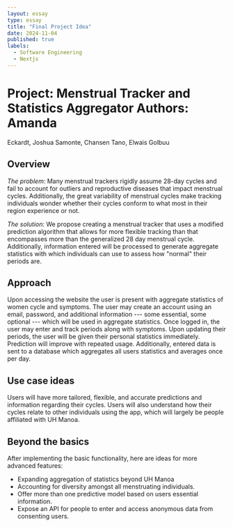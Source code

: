 ```yaml
---
layout: essay
type: essay
title: "Final Project Idea"
date: 2024-11-04
published: true
labels:
  - Software Engineering
  - Nextjs
---
```


# Project: Menstrual Tracker and Statistics Aggregator **Authors**: Amanda
Eckardt, Joshua Samonte, Chansen Tano, Elwais Golbuu

## Overview

*The problem*: Many menstrual trackers rigidly assume 28-day cycles and fail to
account for outliers and reproductive diseases that impact menstrual cycles.
Additionally, the great variability of menstrual cycles make tracking
individuals wonder whether their cycles conform to what most in their region
experience or not.

*The solution*: We propose creating a menstrual tracker that uses a modified
prediction algorithm that allows for more flexible tracking than that
encompasses more than the generalized 28 day menstrual cycle. Additionally,
information entered will be processed to generate aggregate statistics with
which individuals can use to assess how "normal" their periods are.

## Approach

Upon accessing the website the user is present with aggregate statistics of
women cycle and symptoms. The user may create an account using an email,
password, and additional information --- some essential, some optional --- which
will be used in aggregate statistics. Once logged in, the user may enter and
track periods along with symptoms. Upon updating their periods, the user will be
given their personal statistics immediately. Prediction will improve with
repeated usage. Additionally, entered data is sent to a database which
aggregates all users statistics and averages once per day.

## Use case ideas

Users will have more tailored, flexible, and accurate predictions and
information regarding their cycles. Users will also understand how their cycles
relate to other individuals using the app, which will largely be people
affiliated with UH Manoa.

## Beyond the basics

After implementing the basic functionality, here are ideas for more advanced
features:

+ Expanding aggregation of statistics beyond UH Manoa
+ Accounting for diversity amongst all menstruating individuals.
+ Offer more than one predictive model based on users essential information.
+ Expose an API for people to enter and access anonymous data from consenting
users.
